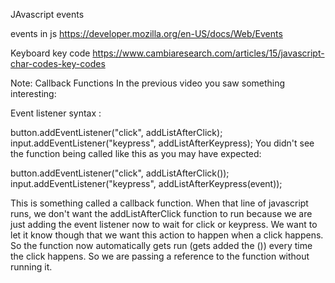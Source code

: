 JAvascript events

events in js
https://developer.mozilla.org/en-US/docs/Web/Events

Keyboard key code
https://www.cambiaresearch.com/articles/15/javascript-char-codes-key-codes

Note: Callback Functions
In the previous video you saw something interesting:

Event listener syntax : 

button.addEventListener("click", addListAfterClick);
input.addEventListener("keypress", addListAfterKeypress);
You didn't see the function being called like this as you may have expected: 

button.addEventListener("click", addListAfterClick());
input.addEventListener("keypress", addListAfterKeypress(event));


This is something called a callback function. When that line of javascript runs, we don't want the addListAfterClick function to run because we are just adding the event listener now to wait for click or keypress. We want to let it know though that we want this action to happen when a click happens. So the function now automatically gets run (gets added the ()) every time the click happens. So we are passing a reference to the function without running it.